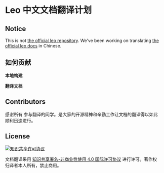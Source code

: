 # Leo 中文文档翻译计划

## Notice 
This is not [the official leo repository](https://github.com/leo-editor/leo-editor). We've been working on translating [the official leo docs](http://leoeditor.com/leo_toc.html) in Chinese. 

## 如何贡献

**本地构建**

**翻译文档**


## Contributors

感谢所有 参与翻译的同学。是大家的开源精神和辛勤工作让文档的翻译得以如此顺利迅速进行。

## License

<a rel="license" href="http://creativecommons.org/licenses/by-nc/4.0/"><img alt="知识共享许可协议" style="border-width:0" src="https://i.creativecommons.org/l/by-nc/4.0/88x31.png" /></a>

文档翻译采用 <a rel="license" href="http://creativecommons.org/licenses/by-nc/4.0/">知识共享署名-非商业性使用 4.0 国际许可协议</a> 进行许可。著作权归译者本人所有，禁止商用。
